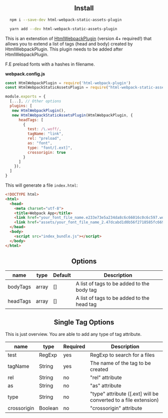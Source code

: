 <h2 align="center">Install</h2>

```bash
  npm i --save-dev html-webpack-static-assets-plugin
```

```bash
  yarn add --dev html-webpack-static-assets-plugin
```

This is an extenstion of [HtmlWebpackPlugin](http://webpack.js.org/) (version 4+ required!) that allows you to extend a list of tags (head and body) created by HtmlWebpackPlugin.
This plugin needs to be added after HtmlWebpackPlugin.

F.E preload fonts with a hashes in filename.

**webpack.config.js**

```js
const HtmlWebpackPlugin = require('html-webpack-plugin')
const HtmlWebpackStaticAssetsPlugin = require("html-webpack-static-assets-plugin");

module.exports = {
  [...], // Other options
  plugins: [
   new HtmlWebpackPlugin(),
   new HtmlWebpackStaticAssetsPlugin(HtmlWebpackPlugin, {
      headTags: [
        {
          test: /\.woff/,
          tagName: "link",
          rel: "preload",
          as: "font",
          type: "font/[.ext]",
          crossorigin: true
        }
      ]
    }),
  ]
}
```

This will generate a file `index.html`:

```html
<!DOCTYPE html>
<html>
  <head>
    <meta charset="utf-8">
    <title>Webpack App</title>
    <link href="your_font_file_name.e233e73e5a234da8c6c66016c0c6c597.woff" rel="preload" as="font" type="font/woff" crossorigin>
    <link href="assets/your_font_file_name_2.47dcabd1d0b56f2718585fc6691c5d9e.woff" rel="preload" as="font" type="font/woff" crossorigin>
  </head>
  <body>
    <script src="index_bundle.js"></script>
  </body>
</html>
```

<h2 align="center">Options</h2>

| name     | type  | Default | Description                                |
| -------- | ----- | ------- | ------------------------------------------ |
| bodyTags | array | []      | A list of tags to be added to the body tag |
| headTags | array | []      | A list of tags to be added to the head tag |

<h2 align="center">Single Tag Options</h2>

This is just overview. You are able to add any type of tag attribute.

| name        | type    | Required | Description                                                     |
| ----------- | ------- | -------- | --------------------------------------------------------------- |
| test        | RegExp  | yes      | RegExp to search for a files                                    |
| tagName     | String  | yes      | The name of the tag to be created                               |
| rel         | String  | no       | "rel" attribute                                                 |
| as          | String  | no       | "as" attribute                                                  |
| type        | String  | no       | "type" attribute ([.ext] will be converted to a file extension) |
| crossorigin | Boolean | no       | "crossorigin" attribute                                         |

